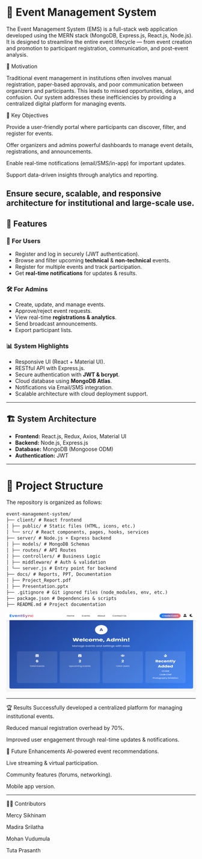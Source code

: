 # 🎉 Event Management System

The Event Management System (EMS) is a full-stack web application developed using the MERN stack (MongoDB, Express.js, React.js, Node.js). It is designed to streamline the entire event lifecycle — from event creation and promotion to participant registration, communication, and post-event analysis.

🔹 Motivation

Traditional event management in institutions often involves manual registration, paper-based approvals, and poor communication between organizers and participants. This leads to missed opportunities, delays, and confusion. Our system addresses these inefficiencies by providing a centralized digital platform for managing events.

🔹 Key Objectives

Provide a user-friendly portal where participants can discover, filter, and register for events.

Offer organizers and admins powerful dashboards to manage event details, registrations, and announcements.

Enable real-time notifications (email/SMS/in-app) for important updates.

Support data-driven insights through analytics and reporting.

Ensure secure, scalable, and responsive architecture for institutional and large-scale use.
---

## 🚀 Features

### 👤 For Users
- Register and log in securely (JWT authentication).
- Browse and filter upcoming **technical** & **non-technical** events.
- Register for multiple events and track participation.
- Get **real-time notifications** for updates & results.

### 🛠️ For Admins
- Create, update, and manage events.
- Approve/reject event requests.
- View real-time **registrations & analytics**.
- Send broadcast announcements.
- Export participant lists.

### 📊 System Highlights
- Responsive UI (React + Material UI).
- RESTful API with Express.js.
- Secure authentication with **JWT & bcrypt**.
- Cloud database using **MongoDB Atlas**.
- Notifications via Email/SMS integration.
- Scalable architecture with cloud deployment support.

---

## 🏗️ System Architecture

- **Frontend:** React.js, Redux, Axios, Material UI  
- **Backend:** Node.js, Express.js  
- **Database:** MongoDB (Mongoose ODM)  
- **Authentication:** JWT  



---

# 📂 Project Structure

The repository is organized as follows:
```
event-management-system/
├── client/ # React frontend
│ ├── public/ # Static files (HTML, icons, etc.)
│ └── src/ # React components, pages, hooks, services
├── server/ # Node.js + Express backend
│ ├── models/ # MongoDB Schemas
│ ├── routes/ # API Routes
│ ├── controllers/ # Business Logic
│ ├── middleware/ # Auth & validation
│ └── server.js # Entry point for backend
├── docs/ # Reports, PPT, Documentation
│ ├── Project_Report.pdf
│ ├── Presentation.pptx
├── .gitignore # Git ignored files (node_modules, env, etc.)
├── package.json # Dependencies & scripts
├── README.md # Project documentation

```
![image_alt](https://github.com/Prasanth1782/eventmanagement/blob/e80e41bcab4a345a1adcc3de1c18ab8e8806af67/adminDashboard.png)


---



🏆 Results
Successfully developed a centralized platform for managing institutional events.

Reduced manual registration overhead by 70%.

Improved user engagement through real-time updates & notifications.

🔮 Future Enhancements
AI-powered event recommendations.

Live streaming & virtual participation.

Community features (forums, networking).

Mobile app version.

---
👨‍💻 Contributors

Mercy Sikhinam

Madira Srilatha

Mohan Vudumula

Tuta Prasanth
